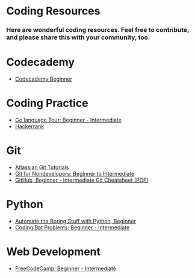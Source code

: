 <h1>Coding Resources</h1>

<h3>Here are wonderful coding resources. Feel free to contribute, and please share this with your community, too.</h3>

# Codecademy
- [Codecademy Beginner](https://www.codecademy.com)

# Coding Practice
- [Go language Tour: Beginner - Intermediate](http://tour.golang.org/welcome/1)
- [Hackerrank](https://www.hackerrank.com)

# Git
- [Atlassian Git Tutorials](https://www.atlassian.com/git)
- [Git for Nondevelopers: Beginner to Intermediate](http://anitacheng.com/git-for-non-developers)
- [GitHub, Beginner - Intermediate Git Cheatsheet (PDF)](https://training.github.com/kit/downloads/github-git-cheat-sheet.pdf)

# Python
- [Automate the Boring Stuff with Python, Beginner](https://automatetheboringstuff.com)
- [Coding Bat Problems: Beginner - Intermediate](http://codingbat.com/python)

# Web Development
- [FreeCodeCamp: Beginner - Intermediate](http://www.freecodecamp.com)
